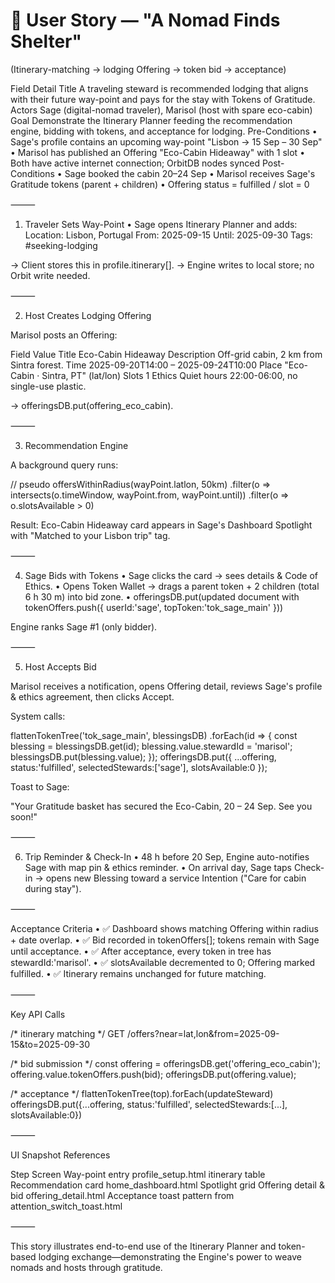 # 📖 User Story — "A Nomad Finds Shelter"

(Itinerary-matching → lodging Offering → token bid → acceptance)

Field	Detail
Title	A traveling steward is recommended lodging that aligns with their future way-point and pays for the stay with Tokens of Gratitude.
Actors	Sage (digital-nomad traveler), Marisol (host with spare eco-cabin)
Goal	Demonstrate the Itinerary Planner feeding the recommendation engine, bidding with tokens, and acceptance for lodging.
Pre-Conditions	• Sage's profile contains an upcoming way-point "Lisbon → 15 Sep – 30 Sep"  • Marisol has published an Offering "Eco-Cabin Hideaway" with 1 slot  • Both have active internet connection; OrbitDB nodes synced
Post-Conditions	• Sage booked the cabin 20–24 Sep  • Marisol receives Sage's Gratitude tokens (parent + children)  • Offering status = fulfilled / slot = 0


⸻

1. Traveler Sets Way-Point
	•	Sage opens Itinerary Planner and adds:
Location: Lisbon, Portugal
From: 2025-09-15
Until: 2025-09-30
Tags: #seeking-lodging

→ Client stores this in profile.itinerary[].
→ Engine writes to local store; no Orbit write needed.

⸻

2. Host Creates Lodging Offering

Marisol posts an Offering:

Field	Value
Title	Eco-Cabin Hideaway
Description	Off-grid cabin, 2 km from Sintra forest.
Time	2025-09-20T14:00 – 2025-09-24T10:00
Place	"Eco-Cabin · Sintra, PT" (lat/lon)
Slots	1
Ethics	Quiet hours 22:00-06:00, no single-use plastic.

→ offeringsDB.put(offering_eco_cabin).

⸻

3. Recommendation Engine

A background query runs:

// pseudo
offersWithinRadius(wayPoint.latlon, 50km)
  .filter(o => intersects(o.timeWindow, wayPoint.from, wayPoint.until))
  .filter(o => o.slotsAvailable > 0)

Result: Eco-Cabin Hideaway card appears in Sage's Dashboard Spotlight with "Matched to your Lisbon trip" tag.

⸻

4. Sage Bids with Tokens
	•	Sage clicks the card → sees details & Code of Ethics.
	•	Opens Token Wallet → drags a parent token + 2 children (total 6 h 30 m) into bid zone.
	•	offeringsDB.put(updated document with tokenOffers.push({ userId:'sage', topToken:'tok_sage_main' }))

Engine ranks Sage #1 (only bidder).

⸻

5. Host Accepts Bid

Marisol receives a notification, opens Offering detail, reviews Sage's profile & ethics agreement, then clicks Accept.

System calls:

flattenTokenTree('tok_sage_main', blessingsDB)
  .forEach(id => {
    const blessing = blessingsDB.get(id);
    blessing.value.stewardId = 'marisol';
    blessingsDB.put(blessing.value);
  });
offeringsDB.put({
  ...offering,
  status:'fulfilled',
  selectedStewards:['sage'],
  slotsAvailable:0
});

Toast to Sage:

"Your Gratitude basket has secured the Eco-Cabin, 20 – 24 Sep. See you soon!"

⸻

6. Trip Reminder & Check-In
	•	48 h before 20 Sep, Engine auto-notifies Sage with map pin & ethics reminder.
	•	On arrival day, Sage taps Check-in → opens new Blessing toward a service Intention ("Care for cabin during stay").

⸻

Acceptance Criteria
	•	✅ Dashboard shows matching Offering within radius + date overlap.
	•	✅ Bid recorded in tokenOffers[]; tokens remain with Sage until acceptance.
	•	✅ After acceptance, every token in tree has stewardId:'marisol'.
	•	✅ slotsAvailable decremented to 0; Offering marked fulfilled.
	•	✅ Itinerary remains unchanged for future matching.

⸻

Key API Calls

/* itinerary matching */
GET /offers?near=lat,lon&from=2025-09-15&to=2025-09-30

/* bid submission */
const offering = offeringsDB.get('offering_eco_cabin');
offering.value.tokenOffers.push(bid);
offeringsDB.put(offering.value);

/* acceptance */
flattenTokenTree(top).forEach(updateSteward)
offeringsDB.put({...offering, status:'fulfilled', selectedStewards:[...], slotsAvailable:0})


⸻

UI Snapshot References

Step	Screen
Way-point entry	profile_setup.html itinerary table
Recommendation card	home_dashboard.html Spotlight grid
Offering detail & bid	offering_detail.html
Acceptance toast	pattern from attention_switch_toast.html


⸻

This story illustrates end-to-end use of the Itinerary Planner and token-based lodging exchange—demonstrating the Engine's power to weave nomads and hosts through gratitude.